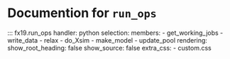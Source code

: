 # Documention for `run_ops`

::: fx19.run_ops
    handler: python
    selection:
      members:
        - get_working_jobs
        - write_data
        - relax
        - do_Xsim
        - make_model
        - update_pool
    rendering:
      show_root_heading: false
      show_source: false
    extra_css:
      - custom.css